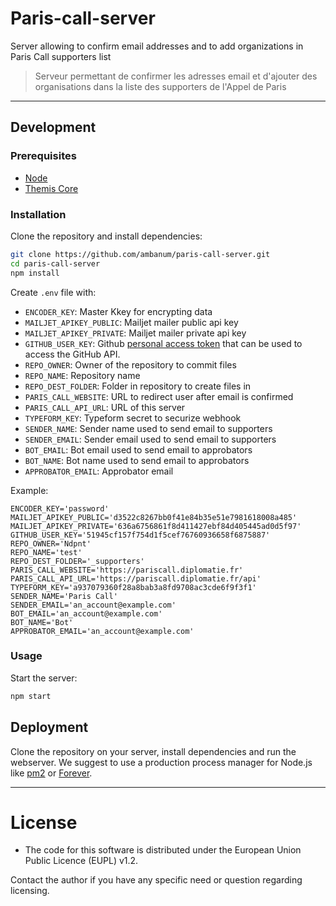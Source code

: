
# Paris-call-server

Server allowing to confirm email addresses and to add organizations in Paris Call supporters list
> Serveur permettant de confirmer les adresses email et d'ajouter des organisations dans la liste des supporters de l'Appel de Paris

- - -

## Development

### Prerequisites

- [Node](https://nodejs.org/en/download)
- [Themis Core](https://docs.cossacklabs.com/pages/documentation-themis/#installing-themis-from-repositories)

### Installation

Clone the repository and install dependencies:

```sh
git clone https://github.com/ambanum/paris-call-server.git
cd paris-call-server
npm install
```

Create `.env` file with:

- `ENCODER_KEY`: Master Kkey for encrypting data
- `MAILJET_APIKEY_PUBLIC`: Mailjet mailer public api key
- `MAILJET_APIKEY_PRIVATE`: Mailjet mailer private api key
- `GITHUB_USER_KEY`: Github [personal access token](https://github.com/settings/tokens) that can be used to access the GitHub API.
- `REPO_OWNER`: Owner of the repository to commit files
- `REPO_NAME`: Repository name
- `REPO_DEST_FOLDER`: Folder in repository to create files in
- `PARIS_CALL_WEBSITE`: URL to redirect user after email is confirmed
- `PARIS_CALL_API_URL`: URL of this server
- `TYPEFORM_KEY`: Typeform secret to securize webhook
- `SENDER_NAME`: Sender name used to send email to supporters
- `SENDER_EMAIL`: Sender email used to send email to supporters
- `BOT_EMAIL`: Bot email used to send email to approbators
- `BOT_NAME`: Bot name used to send email to approbators
- `APPROBATOR_EMAIL`: Approbator email

Example:
```
ENCODER_KEY='password'
MAILJET_APIKEY_PUBLIC='d3522c8267bb0f41e84b35e51e7981618008a485'
MAILJET_APIKEY_PRIVATE='636a6756861f8d411427ebf84d405445ad0d5f97'
GITHUB_USER_KEY='51945cf157f754d1f5cef76760936658f6875887'
REPO_OWNER='Ndpnt'
REPO_NAME='test'
REPO_DEST_FOLDER='_supporters'
PARIS_CALL_WEBSITE='https://pariscall.diplomatie.fr'
PARIS_CALL_API_URL='https://pariscall.diplomatie.fr/api'
TYPEFORM_KEY='a937079360f28a8bab3a8fd9708ac3cde6f9f3f1'
SENDER_NAME='Paris Call'
SENDER_EMAIL='an_account@example.com'
BOT_EMAIL='an_account@example.com'
BOT_NAME='Bot'
APPROBATOR_EMAIL='an_account@example.com'
```

### Usage

Start the server:

```sh
npm start
```

## Deployment

Clone the repository on your server, install dependencies and run the webserver.
We suggest to use a production process manager for Node.js like [pm2](https://github.com/Unitech/pm2) or [Forever](https://github.com/foreversd/forever#readme).

- - -

# License

- The code for this software is distributed under the European Union Public Licence (EUPL) v1.2.

Contact the author if you have any specific need or question regarding licensing.
